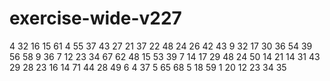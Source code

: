 # exercise-wide-v227
4
32
16
15
61
4
55
37
43
27
21
37
22
48
24
26
42
43
9
32
17
30
36
54
39
56
58
9
36
7
12
23
34
67
62
48
15
53
39
7
14
17
29
48
24
50
14
21
14
31
43
29
28
23
16
14
71
44
28
49
6
4
37
5
65
68
5
18
59
1
20
12
23
34
35
